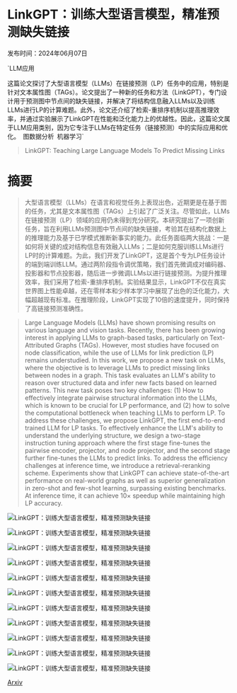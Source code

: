 # LinkGPT：训练大型语言模型，精准预测缺失链接

发布时间：2024年06月07日

`LLM应用

这篇论文探讨了大型语言模型（LLMs）在链接预测（LP）任务中的应用，特别是针对文本属性图（TAGs）。论文提出了一种新的任务和方法（LinkGPT），专门设计用于预测图中节点间的缺失链接，并解决了将结构信息融入LLMs以及训练LLMs进行LP的计算难题。此外，论文还介绍了检索-重排序机制以提高推理效率，并通过实验展示了LinkGPT在性能和泛化能力上的优越性。因此，这篇论文属于LLM应用类别，因为它专注于LLMs在特定任务（链接预测）中的实际应用和优化。` `图数据分析` `机器学习`

> LinkGPT: Teaching Large Language Models To Predict Missing Links

# 摘要

> 大型语言模型（LLMs）在语言和视觉任务上表现出色，近期更是在基于图的任务，尤其是文本属性图（TAGs）上引起了广泛关注。尽管如此，LLMs在链接预测（LP）领域的应用仍未得到充分研究。本研究提出了一项创新任务，旨在利用LLMs预测图中节点间的缺失链接，考验其在结构化数据上的推理能力及基于已学模式推断新事实的能力。此任务面临两大挑战：一是如何将关键的成对结构信息有效融入LLMs；二是如何克服训练LLMs进行LP时的计算难题。为此，我们开发了LinkGPT，这是首个专为LP任务设计的端到端训练LLM。通过两阶段指令调优策略，我们首先微调成对编码器、投影器和节点投影器，随后进一步微调LLMs以进行链接预测。为提升推理效率，我们采用了检索-重排序机制。实验结果显示，LinkGPT不仅在真实世界图上性能卓越，还在零样本和少样本学习中展现了出色的泛化能力，大幅超越现有标准。在推理阶段，LinkGPT实现了10倍的速度提升，同时保持了高链接预测准确性。

> Large Language Models (LLMs) have shown promising results on various language and vision tasks. Recently, there has been growing interest in applying LLMs to graph-based tasks, particularly on Text-Attributed Graphs (TAGs). However, most studies have focused on node classification, while the use of LLMs for link prediction (LP) remains understudied. In this work, we propose a new task on LLMs, where the objective is to leverage LLMs to predict missing links between nodes in a graph. This task evaluates an LLM's ability to reason over structured data and infer new facts based on learned patterns. This new task poses two key challenges: (1) How to effectively integrate pairwise structural information into the LLMs, which is known to be crucial for LP performance, and (2) how to solve the computational bottleneck when teaching LLMs to perform LP. To address these challenges, we propose LinkGPT, the first end-to-end trained LLM for LP tasks. To effectively enhance the LLM's ability to understand the underlying structure, we design a two-stage instruction tuning approach where the first stage fine-tunes the pairwise encoder, projector, and node projector, and the second stage further fine-tunes the LLMs to predict links. To address the efficiency challenges at inference time, we introduce a retrieval-reranking scheme. Experiments show that LinkGPT can achieve state-of-the-art performance on real-world graphs as well as superior generalization in zero-shot and few-shot learning, surpassing existing benchmarks. At inference time, it can achieve $10\times$ speedup while maintaining high LP accuracy.

![LinkGPT：训练大型语言模型，精准预测缺失链接](../../../paper_images/2406.04640/x1.png)

![LinkGPT：训练大型语言模型，精准预测缺失链接](../../../paper_images/2406.04640/fire.png)

![LinkGPT：训练大型语言模型，精准预测缺失链接](../../../paper_images/2406.04640/snowflake.png)

![LinkGPT：训练大型语言模型，精准预测缺失链接](../../../paper_images/2406.04640/num_examples_1.png)

![LinkGPT：训练大型语言模型，精准预测缺失链接](../../../paper_images/2406.04640/num_examples_2.png)

![LinkGPT：训练大型语言模型，精准预测缺失链接](../../../paper_images/2406.04640/amazon_sports_time.png)

![LinkGPT：训练大型语言模型，精准预测缺失链接](../../../paper_images/2406.04640/amazon_clothing_time.png)

![LinkGPT：训练大型语言模型，精准预测缺失链接](../../../paper_images/2406.04640/mag_math_time.png)

![LinkGPT：训练大型语言模型，精准预测缺失链接](../../../paper_images/2406.04640/mag_geology_time.png)

![LinkGPT：训练大型语言模型，精准预测缺失链接](../../../paper_images/2406.04640/bert_vis.png)

![LinkGPT：训练大型语言模型，精准预测缺失链接](../../../paper_images/2406.04640/cgtp_vis.png)

[Arxiv](https://arxiv.org/abs/2406.04640)